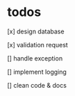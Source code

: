 # todos

[x] design database

[x] validation request

[] handle exception

[] implement logging

[] clean code & docs